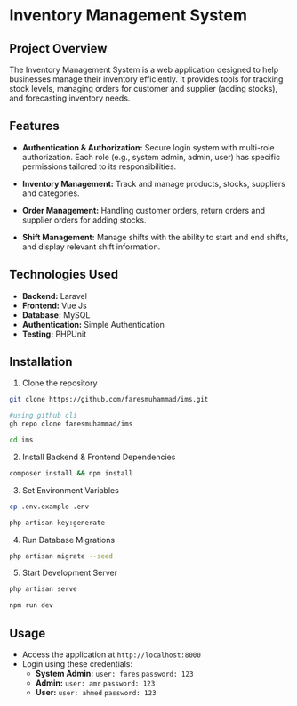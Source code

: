 # Inventory Management System
## Project Overview

The Inventory Management System is a web application designed to help businesses manage their inventory efficiently. It provides tools for tracking stock levels, managing orders for customer and supplier (adding stocks), and forecasting inventory needs.

## Features

- **Authentication & Authorization:** Secure login system with multi-role authorization. Each role (e.g., system admin, admin, user) has specific permissions tailored to its responsibilities.

- **Inventory Management:** Track and manage products, stocks, suppliers and categories.

- **Order Management:** Handling customer orders, return orders and supplier orders for adding stocks.

- **Shift Management:** Manage shifts with the ability to start and end shifts, and display relevant shift information.

## Technologies Used

- **Backend:** Laravel
- **Frontend:** Vue Js
- **Database:** MySQL
- **Authentication:** Simple Authentication
- **Testing:** PHPUnit

## Installation

1. Clone the repository
```bash
git clone https://github.com/faresmuhammad/ims.git

#using github cli
gh repo clone faresmuhammad/ims

cd ims
```
2. Install Backend & Frontend Dependencies
```bash
composer install && npm install
```
3. Set Environment Variables
```bash
cp .env.example .env

php artisan key:generate
```

4. Run Database Migrations
```bash
php artisan migrate --seed
```

5. Start Development Server
```bash
php artisan serve

npm run dev
```

## Usage

- Access the application at `http://localhost:8000`
- Login using these credentials:
  * **System Admin:** `user: fares` `password: 123`
  * **Admin:** `user: amr` `password: 123`
  * **User:** `user: ahmed` `password: 123`
